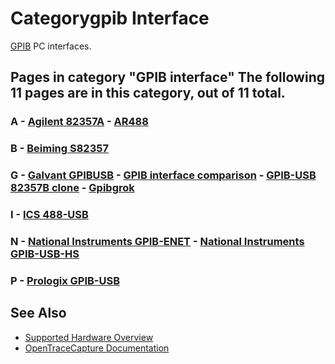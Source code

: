 # Categorygpib Interface

[GPIB](https://en.wikipedia.org/wiki/IEEE-488) PC interfaces. 
## Pages in category "GPIB interface" The following 11 pages are in this category, out of 11 total. 
### A \- [Agilent 82357A](Agilent_82357A.html "Agilent 82357A") \- [AR488](AR488.html "AR488") 
### B \- [Beiming S82357](Beiming_S82357.html "Beiming S82357") 
### G \- [Galvant GPIBUSB](Galvant_GPIBUSB.html "Galvant GPIBUSB") \- [GPIB interface comparison](GPIB_interface_comparison.html "GPIB interface comparison") \- [GPIB-USB 82357B clone](GPIB-USB_82357B_clone.html "GPIB-USB 82357B clone") \- [Gpibgrok](Gpibgrok.html "Gpibgrok") 
### I \- [ICS 488-USB](ICS_488-USB.html "ICS 488-USB") 
### N \- [National Instruments GPIB-ENET](National_Instruments_GPIB-ENET.html "National Instruments GPIB-ENET") \- [National Instruments GPIB-USB-HS](National_Instruments_GPIB-USB-HS.html "National Instruments GPIB-USB-HS") 
### P \- [Prologix GPIB-USB](Prologix_GPIB-USB.html "Prologix GPIB-USB")

## See Also
- [Supported Hardware Overview](../supported-hardware.md)
- [OpenTraceCapture Documentation](../../opentracecapture/overview.md)
